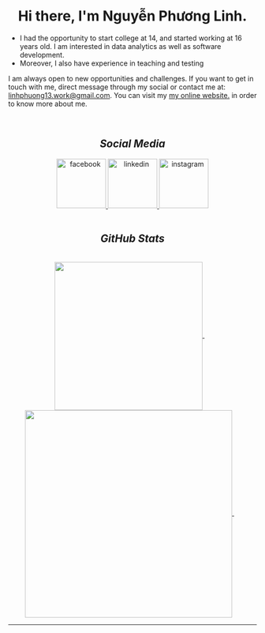 <h1 align="center">Hi there, I'm Nguyễn Phương Linh.</h1>

- I had the opportunity to start college at 14, and started working at 16 years old. I am interested in data analytics as well as software development.
- Moreover, I also have experience in teaching and testing

I am always open to new opportunities and challenges. 
If you want to get in touch with me, direct message through my social or contact me at: [linhphuong13.work@gmail.com](mailto:linhphuong13.work@gmail.com). You can visit my [my online website.]() in order to know more about me.


<br>
<h2 align="center"><em>Social Media</em></h2>
<div align="center" width="200">
  <a href="https://www.facebook.com/linhng.lnih/" target="blank">
    <img width="100" src="https://img.icons8.com/?size=100&id=7G8SbVTEKWQq&format=png&color=73b0bb" alt="facebook" />
  </a>
  <a href="https://www.linkedin.com/in/phuong-nguyen-linh-849321316/" target="blank">
    <img width="100" src="https://img.icons8.com/?size=100&id=ErvuoIU4kAzh&format=png&color=73b0bb" alt="linkedin" />
  </a>
  <a href="https://www.instagram.com/linhng.lnih" target="blank">
    <img width="100" src="https://img.icons8.com/?size=100&id=Ns8Oze9tK1Y7&format=png&color=73b0bb" alt="instagram" />
  </a>
</div>


<br>
<h2 align="center"><em>GitHub Stats</em></h2>
<br>
<div align=center>
  <a href="#" title="LinhPhg">
    <img width="300" align="center" src="https://github-readme-stats.vercel.app/api/top-langs/?username=LinhPhuong14&theme=city_lights&hide_border=false&include_all_commits=false&count_private=false&layout=compact" />
  </a>
  &nbsp;
  &nbsp;
  <a href="#" title="LinhPhg">
    <img width="420" align="center" src="https://github-readme-stats.vercel.app/api?username=LinhPhuong14&theme=city_lights&show_icons=true&hide_border=false&count_private=false&hide=contribs,prs" />
  </a>
  &nbsp;
  &nbsp;
</div>


---

